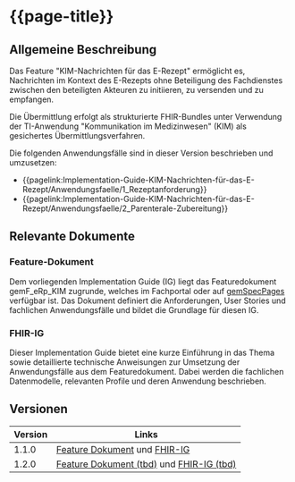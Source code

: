 # {{page-title}}

## Allgemeine Beschreibung
Das Feature "KIM-Nachrichten für das E-Rezept" ermöglicht es, Nachrichten im Kontext des E-Rezepts ohne Beteiligung des Fachdienstes zwischen den beteiligten Akteuren zu initiieren, zu versenden und zu empfangen.

Die Übermittlung erfolgt als strukturierte FHIR-Bundles unter Verwendung der TI-Anwendung "Kommunikation im Medizinwesen" (KIM) als gesichertes Übermittlungsverfahren.

Die folgenden Anwendungsfälle sind in dieser Version beschrieben und umzusetzen:
* {{pagelink:Implementation-Guide-KIM-Nachrichten-für-das-E-Rezept/Anwendungsfaelle/1_Rezeptanforderung}}
* {{pagelink:Implementation-Guide-KIM-Nachrichten-für-das-E-Rezept/Anwendungsfaelle/2_Parenterale-Zubereitung}}

## Relevante Dokumente

### Feature-Dokument
Dem vorliegenden Implementation Guide (IG) liegt das Featuredokument gemF_eRp_KIM zugrunde, welches im Fachportal oder auf [gemSpecPages](https://gemspec.gematik.de/) verfügbar ist. Das Dokument definiert die Anforderungen, User Stories und fachlichen Anwendungsfälle und bildet die Grundlage für diesen IG.

### FHIR-IG
Dieser Implementation Guide bietet eine kurze Einführung in das Thema sowie detaillierte technische Anweisungen zur Umsetzung der Anwendungsfälle aus dem Featuredokument. Dabei werden die fachlichen Datenmodelle, relevanten Profile und deren Anwendung beschrieben.

## Versionen
|Version | Links |
|---|---|
|1.1.0|[Feature Dokument](https://fachportal.gematik.de/fileadmin/Fachportal/Downloadcenter/Vorabveroeffentlichungen/Medical/gemF_eRp_KIM_V1.1.0_Aend.pdf) und [FHIR-IG](https://simplifier.net/guide/erp-servicerequest-implementation-guide?version=1.1.0)|
|1.2.0|[Feature Dokument (tbd)]() und [FHIR-IG (tbd)]()|

